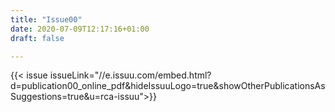 ```yaml
---
title: "Issue00"
date: 2020-07-09T12:17:16+01:00
draft: false

---
```


{{< issue issueLink="//e.issuu.com/embed.html?d=publication00_online_pdf&hideIssuuLogo=true&showOtherPublicationsAsSuggestions=true&u=rca-issuu">}}

